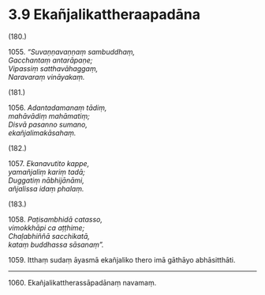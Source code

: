# 3.9 Ekañjalikattheraapadāna

(180.)

1055\. _“Suvaṇṇavaṇṇaṃ sambuddhaṃ,_  
_Gacchantaṃ antarāpaṇe;_  
_Vipassiṃ satthavāhaggaṃ,_  
_Naravaraṃ vināyakaṃ._  

(181.)

1056\. _Adantadamanaṃ tādiṃ,_  
_mahāvādiṃ mahāmatiṃ;_  
_Disvā pasanno sumano,_  
_ekañjalimakāsahaṃ._  

(182.)

1057\. _Ekanavutito kappe,_  
_yamañjaliṃ kariṃ tadā;_  
_Duggatiṃ nābhijānāmi,_  
_añjalissa idaṃ phalaṃ._  

(183.)

1058\. _Paṭisambhidā catasso,_  
_vimokkhāpi ca aṭṭhime;_  
_Chaḷabhiññā sacchikatā,_  
_kataṃ buddhassa sāsanaṃ”._  

1059\. Itthaṃ sudaṃ āyasmā ekañjaliko thero imā gāthāyo abhāsitthāti.

---

1060\. Ekañjalikattherassāpadānaṃ navamaṃ.
